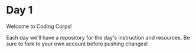 # Day 1

Welcome to Coding Corps!

Each day we'll have a repository for the day's instruction and resources. Be sure to fork to your own account before pushing changes!
